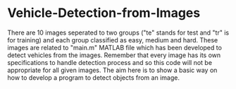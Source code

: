 # Vehicle-Detection-from-Images
There are 10 images seperated to two groups ("te" stands for test and "tr" is for training) and each group classified as easy, medium and 
hard. These images are related to "main.m" MATLAB file which has been developed to detect vehicles from the images. Remember that every 
image has its own specifications to handle detection process and so this code will not be appropriate for all given images. The aim here is 
to show a basic way on how to develop a program to detect objects from an image.